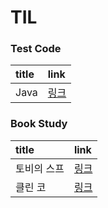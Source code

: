 # TIL

### Test Code

| title | link |
| :--- | :--- |
| Java | [링크](java.md) |

### Book Study

| title | link |
| :--- | :--- |
| 토비의 스프 | [링크](spring/) |
| 클린 코 | [링크](clean-code/) |



